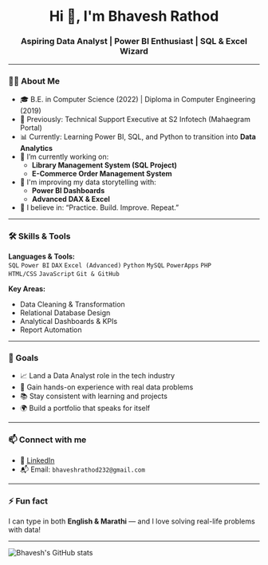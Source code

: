<h1 align="center">Hi 👋, I'm Bhavesh Rathod</h1>
<h3 align="center">Aspiring Data Analyst | Power BI Enthusiast | SQL & Excel Wizard</h3>

---

### 👨‍💻 About Me

- 🎓 B.E. in Computer Science (2022) | Diploma in Computer Engineering (2019)  
- 💼 Previously: Technical Support Executive at S2 Infotech (Mahaegram Portal)  
- 📊 Currently: Learning Power BI, SQL, and Python to transition into **Data Analytics**
- 🔭 I’m currently working on:
  - **Library Management System (SQL Project)**
  - **E-Commerce Order Management System**
- 🌱 I'm improving my data storytelling with:
  - **Power BI Dashboards**
  - **Advanced DAX & Excel**
- 📘 I believe in: “Practice. Build. Improve. Repeat.”  

---

### 🛠️ Skills & Tools

**Languages & Tools:**  
`SQL` `Power BI` `DAX` `Excel (Advanced)` `Python` `MySQL` `PowerApps` `PHP`  
`HTML/CSS` `JavaScript` `Git & GitHub`

**Key Areas:**  
- Data Cleaning & Transformation  
- Relational Database Design  
- Analytical Dashboards & KPIs  
- Report Automation

---

### 🎯 Goals

- 📈 Land a Data Analyst role in the tech industry  
- 💪 Gain hands-on experience with real data problems  
- 📚 Stay consistent with learning and projects  
- 🌍 Build a portfolio that speaks for itself

---

### 📫 Connect with me

- 💼 [LinkedIn](https://www.linkedin.com/in/bhavesh-rathod-123)  
- 📬 Email: `bhaveshrathod232@gmail.com`

---

### ⚡ Fun fact

I can type in both **English & Marathi** — and I love solving real-life problems with data!

---

![Bhavesh's GitHub stats](https://github-readme-stats.vercel.app/api?username=bhaveshrathod&show_icons=true&theme=react)
